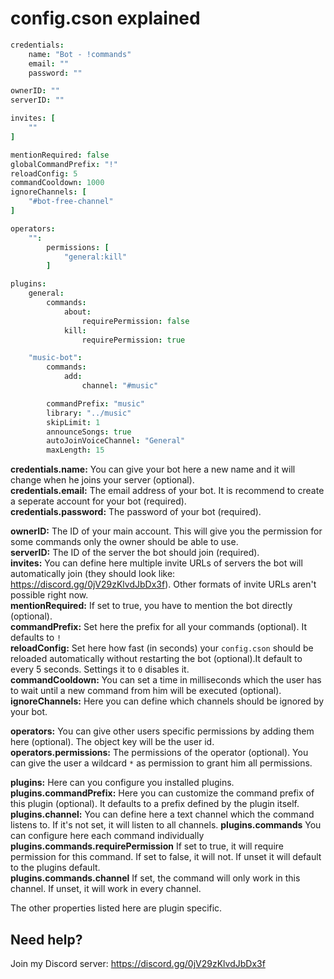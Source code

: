 # config.cson explained

```cson
credentials:
    name: "Bot - !commands"
    email: ""
    password: ""

ownerID: ""
serverID: ""

invites: [
    ""
]

mentionRequired: false
globalCommandPrefix: "!"
reloadConfig: 5
commandCooldown: 1000
ignoreChannels: [
    "#bot-free-channel"
]

operators:
    "":
        permissions: [
            "general:kill"
        ]

plugins:
    general:
        commands:
            about:
                requirePermission: false
            kill:
                requirePermission: true

    "music-bot":
        commands:
            add:
                channel: "#music"

        commandPrefix: "music"
        library: "../music"
        skipLimit: 1
        announceSongs: true
        autoJoinVoiceChannel: "General"
        maxLength: 15
```

**credentials.name:** You can give your bot here a new name and it will change when he joins your server (optional).  
**credentials.email:** The email address of your bot. It is recommend to create a seperate account for your bot (required).  
**credentials.password:** The password of your bot (required).  

**ownerID:** The ID of your main account. This will give you the permission for some commands only the owner should be able to use.  
**serverID:** The ID of the server the bot should join (required).  
**invites:** You can define here multiple invite URLs of servers the bot will automatically join (they should look like: https://discord.gg/0jV29zKlvdJbDx3f). Other formats of invite URLs aren't possible right now.  
**mentionRequired:** If set to true, you have to mention the bot directly (optional).  
**commandPrefix:** Set here the prefix for all your commands (optional). It defaults to `!`  
**reloadConfig:** Set here how fast (in seconds) your `config.cson` should be reloaded automatically without restarting the bot (optional).It default to every 5 seconds. Settings it to `0` disables it.  
**commandCooldown:** You can set a time in milliseconds which the user has to wait until a new command from him will be executed (optional).  
**ignoreChannels:** Here you can define which channels should be ignored by your bot.  

**operators:** You can give other users specific permissions by adding them here (optional). The object key will be the user id.  
**operators.permissions:** The permissions of the operator (optional). You can give the user a wildcard `*` as permission to grant him all permissions.  

**plugins:** Here can you configure you installed plugins.  
**plugins.commandPrefix:** Here you can customize the command prefix of this plugin (optional). It defaults to a prefix defined by the plugin itself.  
**plugins.channel:** You can define here a text channel which the command listens to. If it's not set, it will listen to all channels.
**plugins.commands** You can configure here each command individually  
**plugins.commands.requirePermission** If set to true, it will require permission for this command. If set to false, it will not. If unset it will default to the plugins default.  
**plugins.commands.channel** If set, the command will only work in this channel. If unset, it will work in every channel.  

The other properties listed here are plugin specific.

## Need help?
Join my Discord server: https://discord.gg/0jV29zKlvdJbDx3f
